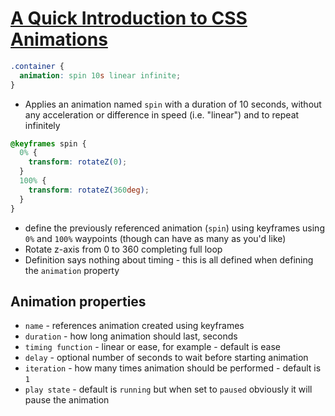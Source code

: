 # [A Quick Introduction to CSS Animations](https://medium.com/free-code-camp/a-quick-introduction-to-css-animations-a1655375ec90)

```css
.container {
  animation: spin 10s linear infinite;
}
```

* Applies an animation named `spin` with a duration of 10 seconds, without any acceleration or difference in speed (i.e. "linear") and to repeat infinitely

```css
@keyframes spin {
  0% {
    transform: rotateZ(0);
  }
  100% {
    transform: rotateZ(360deg);
  }
}
```

* define the previously referenced animation (`spin`) using keyframes using `0%` and `100%` waypoints (though can have as many as you'd like)
* Rotate z-axis from 0 to 360 completing full loop
* Definition says nothing about timing - this is all defined when defining the `animation` property

## Animation properties

* `name` - references animation created using keyframes
* `duration` - how long animation should last, seconds
* `timing function` - linear or ease, for example - default is ease
* `delay` - optional number of seconds to wait before starting animation
* `iteration` - how many times animation should be performed - default is `1`
* `play state` - default is `running` but when set to `paused` obviously it will pause the animation
